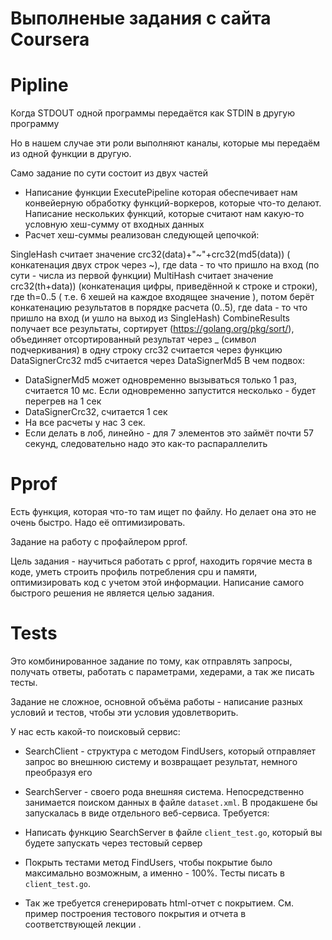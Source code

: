 # Выполненые задания с сайта Coursera 

# Pipline 

Когда STDOUT одной программы передаётся как STDIN в другую программу

Но в нашем случае эти роли выполняют каналы, которые мы передаём из одной функции в другую.

Само задание по сути состоит из двух частей

- Написание функции ExecutePipeline которая обеспечивает нам конвейерную обработку функций-воркеров, которые что-то делают.
Написание нескольких функций, которые считают нам какую-то условную хеш-сумму от входных данных
- Расчет хеш-суммы реализован следующей цепочкой:

SingleHash считает значение crc32(data)+"~"+crc32(md5(data)) ( конкатенация двух строк через ~), где data - то что пришло на вход (по сути - числа из первой функции)
MultiHash считает значение crc32(th+data)) (конкатенация цифры, приведённой к строке и строки), где th=0..5 ( т.е. 6 хешей на каждое входящее значение ), потом берёт конкатенацию результатов в порядке расчета (0..5), где data - то что пришло на вход (и ушло на выход из SingleHash)
CombineResults получает все результаты, сортирует (https://golang.org/pkg/sort/), объединяет отсортированный результат через _ (символ подчеркивания) в одну строку
crc32 считается через функцию DataSignerCrc32
md5 считается через DataSignerMd5
В чем подвох:

- DataSignerMd5 может одновременно вызываться только 1 раз, считается 10 мс. Если одновременно запустится несколько - будет перегрев на 1 сек
- DataSignerCrc32, считается 1 сек
- На все расчеты у нас 3 сек.
- Если делать в лоб, линейно - для 7 элементов это займёт почти 57 секунд, следовательно надо это как-то распараллелить

# Pprof

Есть функция, которая что-то там ищет по файлу. Но делает она это не очень быстро. Надо её оптимизировать.

Задание на работу с профайлером pprof.

Цель задания - научиться работать с pprof, находить горячие места в коде, уметь строить профиль потребления cpu и памяти, оптимизировать код с учетом этой информации. Написание самого быстрого решения не является целью задания.

# Tests

Это комбинированное задание по тому, как отправлять запросы, получать ответы, работать с параметрами, хедерами, а так же писать тесты.

Задание не сложное, основной объёма работы - написание разных условий и тестов, чтобы эти условия удовлетворить.

У нас есть какой-то поисковый сервис:

- SearchClient - структура с методом FindUsers, который отправляет запрос во внешнюю систему и возвращает результат, немного преобразуя его
- SearchServer - своего рода внешняя система. Непосредственно занимается поиском данных в файле `dataset.xml`. В продакшене бы запускалась в виде отдельного веб-сервиса.
Требуется:

- Написать функцию SearchServer в файле `client_test.go`, который вы будете запускать через тестовый сервер 
- Покрыть тестами метод FindUsers, чтобы покрытие было максимально возможным, а именно - 100%. Тесты писать в `client_test.go`.
- Так же требуется сгенерировать html-отчет с покрытием. См. пример построения тестового покрытия и отчета в соответствующей лекции .

